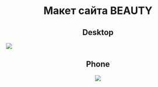 <h1 align="center">Макет сайта BEAUTY</h1>

<h2 align="center">Desktop</h2>
<img src="https://user-images.githubusercontent.com/93647476/221926059-e7b928a1-73ea-46bd-b32f-b031f1f9ff5c.png">

<h2 align="center">Phone</h2>
<div align="center">
  <img src="https://user-images.githubusercontent.com/93647476/221931838-e3a7730f-acdb-4883-b8c5-ec66e866ad3d.png">
</div>
